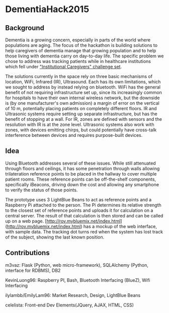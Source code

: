 # DementiaHack2015

## Background

Dementia is a growing concern, especially in parts of the world where populations are aging. The focus of the hackathon is building solutions to help caregivers of dementia manage that growing population and to help those living with dementia carry on day-to-day life. The specific problem we chose to address was tracking patients while in healthcare institutions which fell under ["Institutional Caregivers" challenge set](http://hackernest.com/dementiahack/#challenge).

The solutions currently in the space rely on three basic mechanisms of location, WiFi, Infrared (IR), Ultrasound. Each has its own limitations, which we sought to address by instead relying on bluetooth. WiFi has the general benefit of not requiring infrastructure set up, since its increasingly common for hospitals to have their own internal wireless network, but the downside is (by one manufacturer's own admission) a margin of error on the vertical of 10 m, potentially placing patients on completely different floors. IR and Ultrasonic systems require setting up separate infrastructure, but has the benefit of stopping at a wall. For IR, zones are defined with sensors and the resolution with IR is at the zone level. Ultrasonic systems also work with zones, with devices emitting chirps, but could potentially have cross-talk interference between devices and requires purpose-built devices.

## Idea

Using Bluetooth addresses several of these issues. While still attenuated through floors and ceilings, it has some penetration through walls allowing trilateration reference points to be placed in the hallway to cover multiple patient rooms. These reference points can be off-the-shelf components, specifically iBeacons, driving down the cost and allowing any smartphone to verify the status of those points. 

The prototype uses 3 LightBlue Beans to act as reference points and a Raspberry Pi attached to the person. The Pi determines its relative strength to the closest set of reference points and uploads it for calculation on a central server. The result of that calculation is then stored and can be called up on a web page. [http://rov.mybluemix.net/index.html] (http://rov.mybluemix.net/index.html) has a mockup of the web interface, with sample data. The tracking dot turns red when the system has lost track of the subject, showing the last known position. 

## Contributions

m3vaz: Flask (Python, web micro-framework), SQLAlchemy (Python, interface for RDBMS), DB2

KevinLuong96: Raspberry PI, Bash, Bluetooth Interfacing (BlueZ), Wifi Interfacing

ilylambb/EmilyLam96: Market Research, Design, LightBlue Beans

celelista: Front-end Dev Elements(JQuery, AJAX, HTML, CSS)


